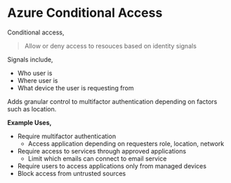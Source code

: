 
# Azure Conditional Access

Conditional access,

> Allow or deny access to resouces based on identity signals

Signals include,
- Who user is
- Where user is
- What device the user is requesting from

Adds granular control to multifactor authentication depending on factors such as location.

**Example Uses,**

- Require multifactor authentication
    - Access application depending on requesters role, location, network
- Require access to services through approved applications
    - Limit which emails can connect to email service
- Require users to access applications only from managed devices
- Block access from untrusted sources

